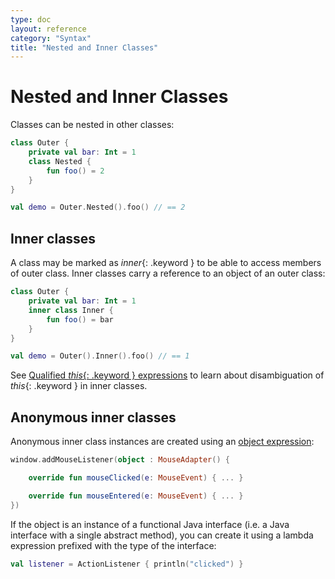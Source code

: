 ```yaml
---
type: doc
layout: reference
category: "Syntax"
title: "Nested and Inner Classes"
---
```


# Nested and Inner Classes

Classes can be nested in other classes:

<div class="sample" markdown="1" theme="idea" data-highlight-only>

```kotlin
class Outer {
    private val bar: Int = 1
    class Nested {
        fun foo() = 2
    }
}

val demo = Outer.Nested().foo() // == 2
```

</div>

## Inner classes

A class may be marked as *inner*{: .keyword } to be able to access members of outer class. Inner classes carry a reference to an object of an outer class:

<div class="sample" markdown="1" theme="idea" data-highlight-only>

```kotlin
class Outer {
    private val bar: Int = 1
    inner class Inner {
        fun foo() = bar
    }
}

val demo = Outer().Inner().foo() // == 1
```

</div>

See [Qualified *this*{: .keyword } expressions](this-expressions.html) to learn about disambiguation of *this*{: .keyword } in inner classes.

## Anonymous inner classes

Anonymous inner class instances are created using an [object expression](object-declarations.html#object-expressions):

<div class="sample" markdown="1" theme="idea" data-highlight-only>

```kotlin
window.addMouseListener(object : MouseAdapter() {

    override fun mouseClicked(e: MouseEvent) { ... }

    override fun mouseEntered(e: MouseEvent) { ... }
})
```

</div>

If the object is an instance of a functional Java interface (i.e. a Java interface with a single abstract method),
you can create it using a lambda expression prefixed with the type of the interface:

<div class="sample" markdown="1" theme="idea" data-highlight-only>

```kotlin
val listener = ActionListener { println("clicked") }
```

</div>
